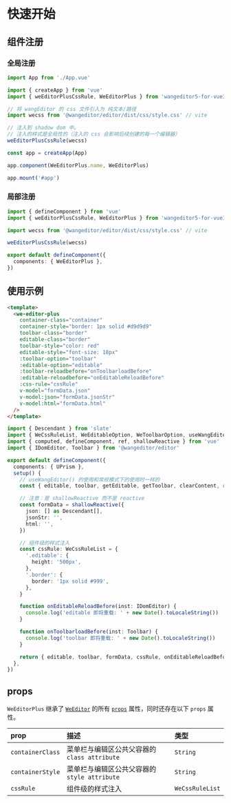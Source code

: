 # 快速开始

## 组件注册

### 全局注册

```ts
import App from './App.vue'

import { createApp } from 'vue'
import { weEditorPlusCssRule, WeEditorPlus } from 'wangeditor5-for-vue3'

// 将 wangEditor 的 css 文件引入为 纯文本/路径
import wecss from '@wangeditor/editor/dist/css/style.css' // vite

// 注入到 shadow dom 中。
// 注入的样式是全局性的（注入的 css 会影响后续创建的每一个编辑器）
weEditorPlusCssRule(wecss)

const app = createApp(App)

app.component(WeEditorPlus.name, WeEditorPlus)

app.mount('#app')
```

### 局部注册

```ts
import { defineComponent } from 'vue'
import { weEditorPlusCssRule, WeEditorPlus } from 'wangeditor5-for-vue3'

import wecss from '@wangeditor/editor/dist/css/style.css' // vite

weEditorPlusCssRule(wecss)

export default defineComponent({
  components: { WeEditorPlus },
})
```

## 使用示例

```html
<template>
  <we-editor-plus
    container-class="container"
    container-style="border: 1px solid #d9d9d9"
    toolbar-class="border"
    editable-class="border"
    toolbar-style="color: red"
    editable-style="font-size: 18px"
    :toolbar-option="toolbar"
    :editable-option="editable"
    :toolbar-reloadbefore="onToolbarloadBefore"
    :editable-reloadbefore="onEditableReloadBefore"
    :css-rule="cssRule"
    v-model="formData.json"
    v-model:json="formData.jsonStr"
    v-model:html="formData.html"
  />
</template>
```

```ts
import { Descendant } from 'slate'
import { WeCssRuleList, WeEditableOption, WeToolbarOption, useWangEditor } from 'wangeditor5-for-vue3'
import { computed, defineComponent, ref, shallowReactive } from 'vue'
import { IDomEditor, Toolbar } from '@wangeditor/editor'

export default defineComponent({
  components: { UPrism },
  setup() {
    // useWangEditor() 的使用和常规模式下的使用时一样的
    const { editable, toolbar, getEditable, getToolbar, clearContent, reloadEditor } = useWangEditor()

    // 注意：是 shallowReactive 而不是 reactive
    const formData = shallowReactive({
      json: [] as Descendant[],
      jsonStr: '',
      html: '',
    })

    // 组件级的样式注入
    const cssRule: WeCssRuleList = {
      '.editable': {
        height: '500px',
      },
      '.border': {
        border: '1px solid #999',
      },
    }

    function onEditableReloadBefore(inst: IDomEditor) {
      console.log('editable 即将重载: ' + new Date().toLocaleString())
    }

    function onToolbarloadBefore(inst: Toolbar) {
      console.log('toolbar 即将重载: ' + new Date().toLocaleString())
    }

    return { editable, toolbar, formData, cssRule, onEditableReloadBefore, onToolbarloadBefore }
  },
})
```

## props

`WeEditorPlus` 继承了 [`WeEditor`](../guide/README.md#weeditor) 的所有 [`props`](../guide/README.md#props) 属性，同时还存在以下 `props` 属性。

| prop             | 描述                                         | 类型            |
| :--------------- | :------------------------------------------- | :-------------- |
| `containerClass` | 菜单栏与编辑区公共父容器的 `class attribute` | `String`        |
| `containerStyle` | 菜单栏与编辑区公共父容器的 `style attribute` | `String`        |
| `cssRule`        | 组件级的样式注入                             | `WeCssRuleList` |
